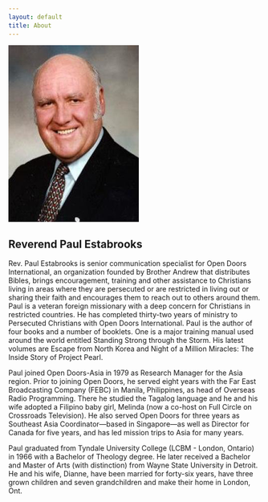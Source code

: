 ```yaml
---
layout: default
title: About
---
```


<img src="images/paul-bio-big.png" />

## Reverend Paul Estabrooks

Rev. Paul Estabrooks is senior communication specialist for Open Doors International, an organization founded by Brother Andrew that distributes Bibles, brings encouragement, training and other assistance to Christians living in areas where they are persecuted or are restricted in living out or sharing their faith and encourages them to reach out to others around them. Paul is a veteran foreign missionary with a deep concern for Christians in restricted countries. He has completed thirty-two years of ministry to Persecuted Christians with Open Doors International. Paul is the author of four books and a number of booklets. One is a major training manual used around the world entitled Standing Strong through the Storm. His latest volumes are Escape from North Korea and Night of a Million Miracles: The Inside Story of Project Pearl.

Paul joined Open Doors-Asia in 1979 as Research Manager for the Asia region. Prior to joining Open Doors, he served eight years with the Far East Broadcasting Company (FEBC) in Manila, Philippines, as head of Overseas Radio Programming. There he studied the Tagalog language and he and his wife adopted a Filipino baby girl, Melinda (now a co-host on Full Circle on Crossroads Television). He also served Open Doors for three years as Southeast Asia Coordinator—based in Singapore—as well as Director for Canada for five years, and has led mission trips to Asia for many years.

Paul graduated from Tyndale University College (LCBM - London, Ontario) in 1966 with a Bachelor of Theology degree. He later received a Bachelor and Master of Arts (with distinction) from Wayne State University in Detroit. He and his wife, Dianne, have been married for forty-six years, have three grown children and seven grandchildren and make their home in London, Ont.
